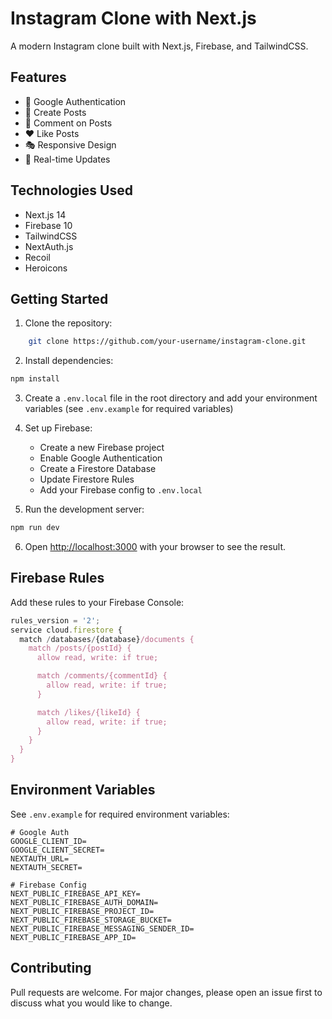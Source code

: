 # Instagram Clone with Next.js

A modern Instagram clone built with Next.js, Firebase, and TailwindCSS.

## Features

- 🔐 Google Authentication
- 📸 Create Posts
- 💭 Comment on Posts
- ❤️ Like Posts
- 🎭 Responsive Design
- 🚀 Real-time Updates

## Technologies Used

- Next.js 14
- Firebase 10
- TailwindCSS
- NextAuth.js
- Recoil
- Heroicons

## Getting Started

1. Clone the repository:

```bash
    git clone https://github.com/your-username/instagram-clone.git
```

2. Install dependencies:

```bash
npm install
```

3. Create a `.env.local` file in the root directory and add your environment variables (see `.env.example` for required variables)

4. Set up Firebase:

   - Create a new Firebase project
   - Enable Google Authentication
   - Create a Firestore Database
   - Update Firestore Rules
   - Add your Firebase config to `.env.local`

5. Run the development server:

```bash
npm run dev
```

6. Open [http://localhost:3000](http://localhost:3000) with your browser to see the result.

## Firebase Rules

Add these rules to your Firebase Console:

```javascript
rules_version = '2';
service cloud.firestore {
  match /databases/{database}/documents {
    match /posts/{postId} {
      allow read, write: if true;

      match /comments/{commentId} {
        allow read, write: if true;
      }

      match /likes/{likeId} {
        allow read, write: if true;
      }
    }
  }
}
```

## Environment Variables

See `.env.example` for required environment variables:

```plaintext
# Google Auth
GOOGLE_CLIENT_ID=
GOOGLE_CLIENT_SECRET=
NEXTAUTH_URL=
NEXTAUTH_SECRET=

# Firebase Config
NEXT_PUBLIC_FIREBASE_API_KEY=
NEXT_PUBLIC_FIREBASE_AUTH_DOMAIN=
NEXT_PUBLIC_FIREBASE_PROJECT_ID=
NEXT_PUBLIC_FIREBASE_STORAGE_BUCKET=
NEXT_PUBLIC_FIREBASE_MESSAGING_SENDER_ID=
NEXT_PUBLIC_FIREBASE_APP_ID=
```

## Contributing

Pull requests are welcome. For major changes, please open an issue first to discuss what you would like to change.
